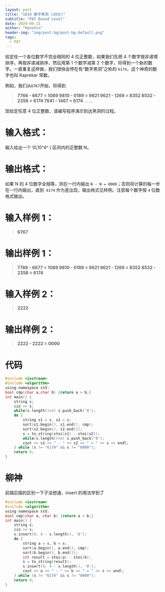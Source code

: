 ```yaml
---
layout: post
title: "1019 数字黑洞 (20分)"
subtitle: "PAT Based Level"
date: 2020-06-21
author: "Kenshin"
header-img: "img/post-bg/post-bg-default.png"
tags:
  - PAT
---
```


给定任一个各位数字不完全相同的 4 位正整数，如果我们先把 4 个数字按非递增排序，再按非递减排序，然后用第 1 个数字减第 2 个数字，将得到一个新的数字。一直重复这样做，我们很快会停在有“数字黑洞”之称的 `6174`，这个神奇的数字也叫 Kaprekar 常数。

例如，我们从`6767`开始，将得到

> **7766 - 6677 = 1089
> 9810 - 0189 = 9621
> 9621 - 1269 = 8352
> 8532 - 2358 = 6174
> 7641 - 1467 = 6174**
> ... ...

现给定任意 4 位正整数，请编写程序演示到达黑洞的过程。

# 输入格式：

输入给出一个 (0,10^​4^​​ ) 区间内的正整数 N。

# 输出格式：

如果 N 的 4 位数字全相等，则在一行内输出 `N - N = 0000`；否则将计算的每一步在一行内输出，直到` 6174` 作为差出现，输出格式见样例。注意每个数字按 `4` 位数格式输出。

# 输入样例 1：

> **6767**

# 输出样例 1：

> **7766 - 6677 = 1089
> 9810 - 0189 = 9621
> 9621 - 1269 = 8352
> 8532 - 2358 = 6174**

# 输入样例 2：

> **2222**

# 输出样例 2：

> **2222 - 2222 = 0000**

# 代码

```c
#include <iostream>
#include <algorithm>
using namespace std;
bool cmp(char a,char b) {return a > b;}
int main() {
    string s;
    cin >> s;
    while(s.length()<4) s.push_back('0');
    do {
        string s1 = s, s2 = s;
        sort(s1.begin(), s1.end(), cmp);
        sort(s2.begin(), s2.end());
        s = to_string(stoi(s1) - stoi(s2));
        while(s.length()<4) s.push_back('0');
        cout << s1 << " - " << s2 << " = " << s << endl;
    } while (s != "6174" && s != "0000");
    return 0;
}
```

# 柳神

前插后插的区别一下子没想通，insert 的用法学到了

```c
#include <iostream>
#include <algorithm>
using namespace std;
bool cmp(char a, char b) {return a > b;}
int main() {
    string s;
    cin >> s;
    s.insert(0, 4 - s.length(), '0');
    do {
        string a = s, b = s;
        sort(a.begin(), a.end(), cmp);
        sort(b.begin(), b.end());
        int result = stoi(a) - stoi(b);
        s = to_string(result);
        s.insert(0, 4 - s.length(), '0');
        cout << a << " - " << b << " = " << s << endl;
    } while (s != "6174" && s != "0000");
    return 0;
}
```

